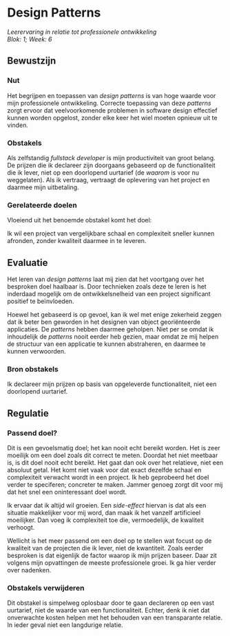 # Design Patterns
_Leerervaring in relatie tot professionele ontwikkeling_  
_Blok: 1; Week: 6_   


## Bewustzijn
### Nut
Het begrijpen en toepassen van _design patterns_ is van hoge waarde voor mijn professionele ontwikkeling. Correcte
toepassing van deze _patterns_ zorgt ervoor dat veelvoorkomende problemen in software design effectief kunnen
worden opgelost, zonder elke keer het wiel moeten opnieuw uit te vinden.

### Obstakels
Als zelfstandig _fullstack developer_ is mijn productiviteit van groot belang. De prijzen die ik declareer zijn 
doorgaans gebaseerd op de functionaliteit die ik lever, niet op een doorlopend uurtarief (de _waarom_ is voor nu weggelaten). 
Als ik vertraag, vertraagt de oplevering van het project en daarmee mijn uitbetaling.  

### Gerelateerde doelen
Vloeiend uit het benoemde obstakel komt het doel:

Ik wil een project van vergelijkbare schaal en complexiteit sneller kunnen afronden, zonder kwaliteit daarmee in te leveren. 

## Evaluatie
Het leren van _design patterns_ laat mij zien dat het voortgang over het besproken doel haalbaar is. Door technieken
zoals deze te leren is het inderdaad mogelijk om de ontwikkelsnelheid van een project significant positief te 
beïnvloeden. 

Hoewel het gebaseerd is op gevoel, kan ik wel met enige zekerheid zeggen dat ik beter ben geworden in het designen van 
object georiënteerde applicaties. De _patterns_ hebben daarmee geholpen. Niet per se omdat ik inhoudelijk de _patterns_
nooit eerder heb gezien, maar omdat ze mij helpen de structuur van een applicatie te kunnen abstraheren, en daarmee te kunnen
verwoorden. 

### Bron obstakels
Ik declareer mijn prijzen op basis van opgeleverde functionaliteit, niet een doorlopend uurtarief.

## Regulatie
### Passend doel?
Dit is een gevoelsmatig doel; het kan nooit echt bereikt worden. Het is zeer moeilijk om een doel zoals dit correct te
meten. Doordat het niet meetbaar is, is dit doel nooit echt bereikt. Het gaat dan ook over het relatieve, niet een absoluut
getal. Het komt niet vaak voor dat exact dezelfde schaal en complexiteit verwacht wordt in een project. Ik heb geprobeerd
het doel verder te speciferen; concreter te maken. Jammer genoeg zorgt dit voor mij dat het snel een oninteressant doel 
wordt. 

Ik ervaar dat ik altijd wil groeien. Een _side-effect_ hiervan is dat als een situatie makkelijker voor mij word, 
dan maak ik het vanzelf artificieel moeilijker. Dan voeg ik complexiteit toe die, vermoedelijk, de kwaliteit verhoogt. 

Wellicht is het meer passend om een doel op te stellen wat focust op de kwaliteit van de projecten die ik lever, niet de 
kwantiteit. Zoals eerder besproken is dat eigenlijk de factor waarop ik mijn prijzen baseer. Daar zit volgens mijn opvattingen
de meeste professionele groei. Ik ga hier verder over nadenken.

### Obstakels verwijderen
Dit obstakel is simpelweg oplosbaar door te gaan declareren op een vast uurtarief, niet de waarde van een functionaliteit.
Echter, denk ik niet dat onverwachte kosten helpen met het behouden van een transparante relatie. In ieder geval niet
een langdurige relatie.
